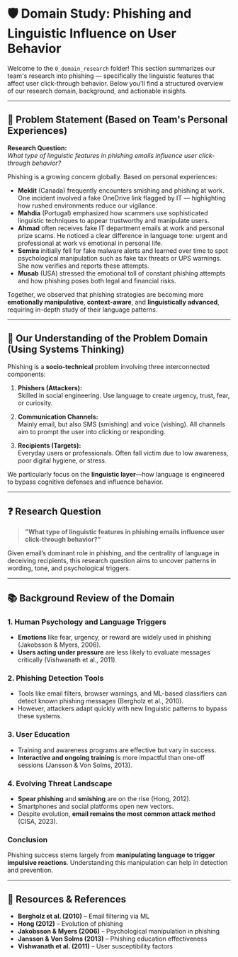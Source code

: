 # 🛡️ Domain Study: Phishing and Linguistic Influence on User Behavior

Welcome to the `0_domain_research` folder! This section summarizes our team's research into phishing — specifically the linguistic features that affect user click-through behavior. Below you'll find a structured overview of our research domain, background, and actionable insights.

---

## 📌 Problem Statement (Based on Team's Personal Experiences)

**Research Question:**  
_What type of linguistic features in phishing emails influence user click-through behavior?_

Phishing is a growing concern globally. Based on personal experiences:

- **Meklit** (Canada) frequently encounters smishing and phishing at work. One incident involved a fake OneDrive link flagged by IT — highlighting how rushed environments reduce our vigilance.
- **Mahdia** (Portugal) emphasized how scammers use sophisticated linguistic techniques to appear trustworthy and manipulate users.
- **Ahmad** often receives fake IT department emails at work and personal prize scams. He noticed a clear difference in language tone: urgent and professional at work vs emotional in personal life.
- **Semira** initially fell for fake malware alerts and learned over time to spot psychological manipulation such as fake tax threats or UPS warnings. She now verifies and reports these attempts.
- **Musab** (USA) stressed the emotional toll of constant phishing attempts and how phishing poses both legal and financial risks.

Together, we observed that phishing strategies are becoming more **emotionally manipulative**, **context-aware**, and **linguistically advanced**, requiring in-depth study of their language patterns.

---

## 🧠 Our Understanding of the Problem Domain (Using Systems Thinking)

Phishing is a **socio-technical** problem involving three interconnected components:

1. **Phishers (Attackers):**  
   Skilled in social engineering. Use language to create urgency, trust, fear, or curiosity.

2. **Communication Channels:**  
   Mainly email, but also SMS (smishing) and voice (vishing). All channels aim to prompt the user into clicking or responding.

3. **Recipients (Targets):**  
   Everyday users or professionals. Often fall victim due to low awareness, poor digital hygiene, or stress.

We particularly focus on the **linguistic layer**—how language is engineered to bypass cognitive defenses and influence behavior.

---

## ❓ Research Question

> **"What type of linguistic features in phishing emails influence user click-through behavior?"**

Given email’s dominant role in phishing, and the centrality of language in deceiving recipients, this research question aims to uncover patterns in wording, tone, and psychological triggers.

---

## 📚 Background Review of the Domain

### 1. **Human Psychology and Language Triggers**

- **Emotions** like fear, urgency, or reward are widely used in phishing (Jakobsson & Myers, 2006).
- **Users acting under pressure** are less likely to evaluate messages critically (Vishwanath et al., 2011).

### 2. **Phishing Detection Tools**

- Tools like email filters, browser warnings, and ML-based classifiers can detect known phishing messages (Bergholz et al., 2010).
- However, attackers adapt quickly with new linguistic patterns to bypass these systems.

### 3. **User Education**

- Training and awareness programs are effective but vary in success.
- **Interactive and ongoing training** is more impactful than one-off sessions (Jansson & Von Solms, 2013).

### 4. **Evolving Threat Landscape**

- **Spear phishing** and **smishing** are on the rise (Hong, 2012).
- Smartphones and social platforms open new vectors.
- Despite evolution, **email remains the most common attack method** (CISA, 2023).

### Conclusion

Phishing success stems largely from **manipulating language to trigger impulsive reactions**. Understanding this manipulation can help in detection and prevention.

---

## 📂 Resources & References

- **Bergholz et al. (2010)** – Email filtering via ML  
- **Hong (2012)** – Evolution of phishing  
- **Jakobsson & Myers (2006)** – Psychological manipulation in phishing  
- **Jansson & Von Solms (2013)** – Phishing education effectiveness  
- **Vishwanath et al. (2011)** – User susceptibility factors
